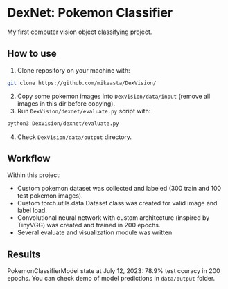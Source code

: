 # DexNet: Pokemon Classifier
My first computer vision object classifying project.

## How to use
1. Clone repository on your machine with:
```bash
git clone https://github.com/mikeasta/DexVision/
```
2. Copy some pokemon images into `DexVision/data/input` (remove all images in this dir before copying).
3. Run `DexVision/dexnet/evaluate.py` script with:
```bash
python3 DexVision/dexnet/evaluate.py
```
4. Check `DexVision/data/output` directory.

## Workflow
Within this project:
- Custom pokemon dataset was collected and labeled (300 train and 100 test pokemon images).
- Custom torch.utils.data.Dataset class was created for valid image and label load.
- Convolutional neural network with custom architecture (inspired by TinyVGG) was created and trained in 200 epochs.
- Several evaluate and visualization module was written
  
## Results
PokemonClassifierModel state at July 12, 2023: 78.9% test ccuracy in 200 epochs. You can check demo of model predictions in `data/output` folder.
